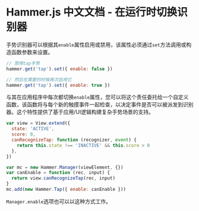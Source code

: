 # Hammer.js 中文文档 - 在运行时切换识别器

手势识别器可以根据其`enable`属性启用或禁用，该属性必须通过`set`方法调用或构造函数参数来设置。

```javascript
// 禁用tap手势
hammer.get('tap').set({ enable: false })

// 然后在需要的时候再次启用它
hammer.get('tap').set({ enable: true })
```

与其在应用程序中每次都切换`enable`属性，您可以将这个责任委托给一个自定义函数，该函数将与每个新的触摸事件一起检查，以决定事件是否可以被派发到识别器。这个特性提供了基于应用/UI逻辑构建复杂手势场景的支持。

```javascript
var view = View.extend({
  state: 'ACTIVE',
  score: 0,
  canRecognizeTap: function (recognizer, event) {
    return this.state !== 'INACTIVE' && this.score > 0
  },
})

var mc = new Hammer.Manager(viewElement, {})
var canEnable = function (rec, input) {
  return view.canRecognizeTap(rec, input)
}
mc.add(new Hammer.Tap({ enable: canEnable }))
```

`Manager.enable`选项也可以以这种方式工作。
